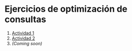 # Ejercicios de optimización de consultas

1. [Actividad 1](./Actividad%20Queries%201.md)
2. [Actividad 2](./Actividad%20Queries%202.md)
3. *(Coming soon)*
